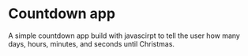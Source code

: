 # Countdown app

A simple countdown app build with javascirpt to tell the user how many days, hours, minutes, and seconds until Christmas.